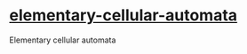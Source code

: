 [elementary-cellular-automata](http://secrettriangle.github.io/elementary-cellular-automata)
==============================

Elementary cellular automata
